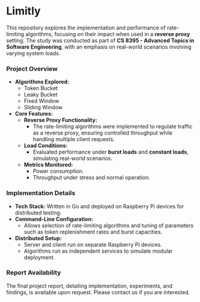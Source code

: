 
# Limitly
This repository explores the implementation and performance of rate-limiting algorithms, focusing on their impact when used in a **reverse proxy** setting. The study was conducted as part of **CS 8395 - Advanced Topics in Software Engineering**, with an emphasis on real-world scenarios involving varying system loads.

### Project Overview
- **Algorithms Explored:**
  - Token Bucket
  - Leaky Bucket
  - Fixed Window
  - Sliding Window
- **Core Features:**
  - **Reverse Proxy Functionality:** 
    - The rate-limiting algorithms were implemented to regulate traffic as a reverse proxy, ensuring controlled throughput while handling multiple client requests.
  - **Load Conditions:**
    - Evaluated performance under **burst loads** and **constant loads**, simulating real-world scenarios.
  - **Metrics Monitored:**
    - Power consumption.
    - Throughput under stress and normal operation.

### Implementation Details
- **Tech Stack:** Written in Go and deployed on Raspberry Pi devices for distributed testing.
- **Command-Line Configuration:**
  - Allows selection of rate-limiting algorithms and tuning of parameters such as token replenishment rates and burst capacities.
- **Distributed Setup:**
  - Server and client run on separate Raspberry Pi devices.
  - Algorithms run as independent services to simulate modular deployment.

### Report Availability
The final project report, detailing implementation, experiments, and findings, is available upon request. Please contact us if you are interested.

